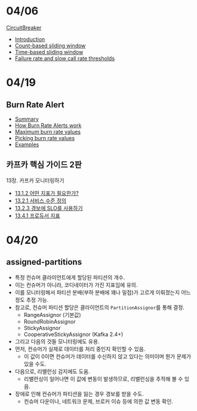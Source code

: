 # 04/06

[CircuitBreaker](https://github.com/codehumane/what-i-learned/blob/master/document/resilience4j-circuitbreaker.md#circuitbreaker)

- [Introduction](https://github.com/codehumane/what-i-learned/blob/master/document/resilience4j-circuitbreaker.md#introduction)
- [Count-based sliding window](https://github.com/codehumane/what-i-learned/blob/master/document/resilience4j-circuitbreaker.md#count-based-sliding-window)
- [Time-based sliding window](https://github.com/codehumane/what-i-learned/blob/master/document/resilience4j-circuitbreaker.md#time-based-sliding-window)
- [Failure rate and slow call rate thresholds](https://github.com/codehumane/what-i-learned/blob/master/document/resilience4j-circuitbreaker.md#failure-rate-and-slow-call-rate-thresholds)

# 04/19

## Burn Rate Alert

- [Summary](https://github.com/codehumane/what-i-learned/blob/master/document/burn-rate.md#summary)
- [How Burn Rate Alerts work](https://github.com/codehumane/what-i-learned/blob/master/document/burn-rate.md#how-burn-rate-alerts-work)
- [Maximum burn rate values](https://github.com/codehumane/what-i-learned/blob/master/document/burn-rate.md#maximum-burn-rate-values)
- [Picking burn rate values](https://github.com/codehumane/what-i-learned/blob/master/document/burn-rate.md#picking-burn-rate-values)
- [Examples](https://github.com/codehumane/what-i-learned/blob/master/document/burn-rate.md#examples)

## 카프카 핵심 가이드 2판

13장. 카프카 모니터링하기

- [13.1.2 어떤 지표가 필요한가?](https://github.com/codehumane/what-i-learned/blob/master/book/ktdg-2e/README.md#1312-%EC%96%B4%EB%96%A4-%EC%A7%80%ED%91%9C%EA%B0%80-%ED%95%84%EC%9A%94%ED%95%9C%EA%B0%80)
- [13.2.1 서비스 수준 정의](https://github.com/codehumane/what-i-learned/blob/master/book/ktdg-2e/README.md#1321-%EC%84%9C%EB%B9%84%EC%8A%A4-%EC%88%98%EC%A4%80-%EC%A0%95%EC%9D%98)
- [13.2.3 경보에 SLO를 사용하기](https://github.com/codehumane/what-i-learned/blob/master/book/ktdg-2e/README.md#1323-%EA%B2%BD%EB%B3%B4%EC%97%90-slo%EB%A5%BC-%EC%82%AC%EC%9A%A9%ED%95%98%EA%B8%B0)
- [13.4.1 프로듀서 지표](https://github.com/codehumane/what-i-learned/blob/master/book/ktdg-2e/README.md#1341-%ED%94%84%EB%A1%9C%EB%93%80%EC%84%9C-%EC%A7%80%ED%91%9C)

# 04/20

## assigned-partitions

- 특정 컨슈머 클라이언트에게 할당된 파티션의 개수.
- 이는 컨슈머가 아니라, 코디네이터가 가진 지표임에 유의.
- 이를 모니터링해서 파티션 분배(부하 분배에 꽤나 밀접)가 고르게 이뤄졌는지 어느 정도 추정 가능.
- 참고로, 컨슈머 파티션 할당은 클라이언트의 `PartitionAssignor`를 통해 결정.
  - RangeAssignor (기본값)
  - RoundRobinAssignor
  - StickyAssignor
  - CooperativeStickyAssignor (Kafka 2.4+)
- 그리고 다음의 것들 모니터링에도 유용.
- 먼저, 컨슈머가 실제로 데이터를 처리 중인지 확인할 수 있음.
  - 이 값이 0이면 컨슈머가 데이터를 수신하지 않고 있다는 의미이며 뭔가 문제가 있을 수도.
- 다음으로, 리밸런싱 감지에도 도움.
  - 리밸런싱이 일어나면 이 값에 변동이 발생하므로, 리밸런싱을 추적해 볼 수 있음.
- 장애로 인해 컨슈머가 파티션을 잃는 경우 경보를 받을 수도.
  - 컨슈머 다운이나, 네트워크 문제, 브로커 이슈 등에 의한 값 변동 확인.
